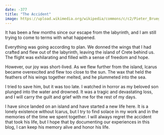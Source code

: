 ```yaml
---
date: -377
title: "The Accident"
image: https://upload.wikimedia.org/wikipedia/commons/c/c2/Pieter_Bruegel_de_Oude_-_De_val_van_Icarus.jpg
---
```


It has been a few months since our escape from the labyrinth, and I am still trying to come to terms with what happened.

Everything was going according to plan. We donned the wings that I had crafted and flew out of the labyrinth, leaving the island of Crete behind us. The flight was exhilarating and filled with a sense of freedom and hope.

However, our joy was short-lived. As we flew further from the island, Icarus became overexcited and flew too close to the sun. The wax that held the feathers of his wings together melted, and he plummeted into the sea.

I tried to save him, but it was too late. I watched in horror as my beloved son plunged into the water and drowned. It was a tragic and devastating loss, and I will carry the guilt and grief with me for the rest of my days.

I have since landed on an island and have started a new life here. It is a lonely existence without Icarus, but I try to find solace in my work and in the memories of the time we spent together. I will always regret the accident that took his life, but I hope that by documenting our experiences in this blog, I can keep his memory alive and honor his life.
